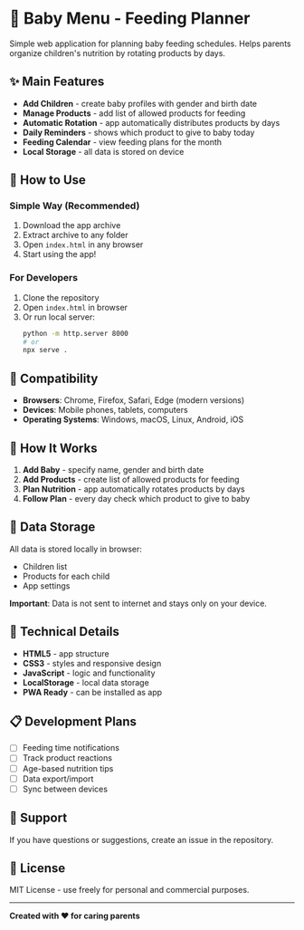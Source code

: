 # 🍎 Baby Menu - Feeding Planner

Simple web application for planning baby feeding schedules. Helps parents organize children's nutrition by rotating products by days.

## ✨ Main Features

- **Add Children** - create baby profiles with gender and birth date
- **Manage Products** - add list of allowed products for feeding
- **Automatic Rotation** - app automatically distributes products by days
- **Daily Reminders** - shows which product to give to baby today
- **Feeding Calendar** - view feeding plans for the month
- **Local Storage** - all data is stored on device

## 🚀 How to Use

### Simple Way (Recommended)
1. Download the app archive
2. Extract archive to any folder
3. Open `index.html` in any browser
4. Start using the app!

### For Developers
1. Clone the repository
2. Open `index.html` in browser
3. Or run local server:
   ```bash
   python -m http.server 8000
   # or
   npx serve .
   ```

## 📱 Compatibility

- **Browsers**: Chrome, Firefox, Safari, Edge (modern versions)
- **Devices**: Mobile phones, tablets, computers
- **Operating Systems**: Windows, macOS, Linux, Android, iOS

## 🎯 How It Works

1. **Add Baby** - specify name, gender and birth date
2. **Add Products** - create list of allowed products for feeding
3. **Plan Nutrition** - app automatically rotates products by days
4. **Follow Plan** - every day check which product to give to baby

## 💾 Data Storage

All data is stored locally in browser:
- Children list
- Products for each child
- App settings

**Important**: Data is not sent to internet and stays only on your device.

## 🔧 Technical Details

- **HTML5** - app structure
- **CSS3** - styles and responsive design
- **JavaScript** - logic and functionality
- **LocalStorage** - local data storage
- **PWA Ready** - can be installed as app

## 📋 Development Plans

- [ ] Feeding time notifications
- [ ] Track product reactions
- [ ] Age-based nutrition tips
- [ ] Data export/import
- [ ] Sync between devices

## 🤝 Support

If you have questions or suggestions, create an issue in the repository.

## 📄 License

MIT License - use freely for personal and commercial purposes.

---

**Created with ❤️ for caring parents**
